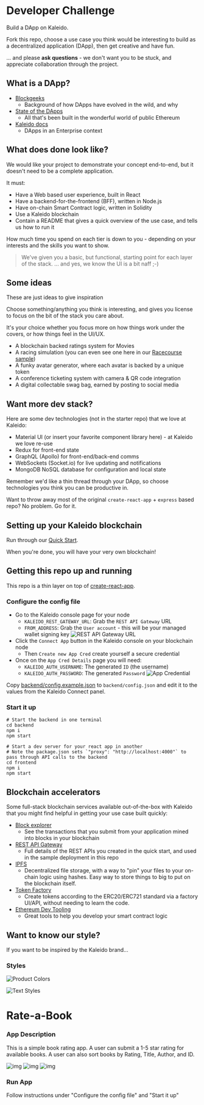 # Developer Challenge

Build a DApp on Kaleido.

Fork this repo, choose a use case you think would be interesting to build as a decentralized application (DApp), then get creative and have fun.

... and please **ask questions** - we don't want you to be stuck, and appreciate collaboration through the project.

## What is a DApp?

- [Blockgeeks](https://blockgeeks.com/guides/dapps/)
  - Background of how DApps have evolved in the wild, and why
- [State of the DApps](https://www.stateofthedapps.com/)
  - All that's been built in the wonderful world of public Ethereum
- [Kaleido docs](https://docs.kaleido.io/kaleido-platform/full-stack/dapps/)
  - DApps in an Enterprise context

## What does done look like?

We would like your project to demonstrate your concept end-to-end, but it doesn't need to be a complete application.

It must:
- Have a Web based user experience, built in React
- Have a backend-for-the-frontend (BFF), written in Node.js
- Have on-chain Smart Contract logic, written in Solidity
- Use a Kaleido blockchain 
- Contain a README that gives a quick overview of the use case, and tells us how to run it

How much time you spend on each tier is down to you - depending on your interests and the skills you want to show.

> We've given you a basic, but functional, starting point for each layer of the stack.
> ... and yes, we know the UI is a bit naff ;-)

## Some ideas

These are just ideas to give inspiration

Choose something/anything you think is interesting, and gives you license to focus on the bit of the stack you care about.

It's your choice whether you focus more on how things work under the covers, or how things feel in the UI/UX.

- A blockchain backed ratings system for Movies
- A racing simulation (you can even see one here in our [Racecourse sample](https://github.com/kaleido-io/racecourse))
- A funky avatar generator, where each avatar is backed by a unique token
- A conference ticketing system with camera & QR code integration
- A digital collectable swag bag, earned by posting to social media

## Want more dev stack?

Here are some dev technologies (not in the starter repo) that we love at Kaleido:
- Material UI (or insert your favorite component library here) - at Kaleido we love re-use
- Redux for front-end state
- GraphQL (Apollo) for front-end/back-end comms
- WebSockets (Socket.io) for live updating and notifications
- MongoDB NoSQL database for configuration and local state

Remember we'd like a thin thread through your DApp, so choose technologies you think you can be productive in.

Want to throw away most of the original `create-react-app` + `express` based repo?
No problem. Go for it.

## Setting up your Kaleido blockchain

Run through our [Quick Start](https://docs.kaleido.io/using-kaleido/quick-start-ethereum/first-blockchain/).

When you're done, you will have your very own blockchain!

## Getting this repo up and running

This repo is a thin layer on top of [create-react-app](https://github.com/facebook/create-react-app).

### Configure the config file

- Go to the Kaleido console page for your node
  - `KALEIDO_REST_GATEWAY_URL`: Grab the `REST API Gateway` URL
  - `FROM_ADDRESS`: Grab the `User account` - this will be your managed wallet signing key
  ![REST API Gateway URL](readme1.png)
- Click the `Connect App` button in the Kaleido console on your blockchain node
  - Then `Create new App Cred` create yourself a secure credential
- Once on the `App Cred Details` page you will need:
  - `KALEIDO_AUTH_USERNAME`: The generated `ID` (the username)
  - `KALEIDO_AUTH_PASSWORD`: The generated `Password`
  ![App Credential](readme2.png)
  

Copy [backend/config.example.json](backend/config.example.json) to `backend/config.json` and edit it to the values from the Kaleido Connect panel.

### Start it up

```
# Start the backend in one terminal
cd backend
npm i
npm start

# Start a dev server for your react app in another
# Note the package.json sets `"proxy": "http://localhost:4000"` to pass through API calls to the backend
cd frontend
npm i
npm start
```

   
## Blockchain accelerators

Some full-stack blockchain services available out-of-the-box with Kaleido that you might find helpful in getting your use case built quickly:
- [Block explorer](https://docs.kaleido.io/kaleido-services/block-explorer/)
  - See the transactions that you submit from your application mined into blocks in your blockchain
- [REST API Gateway](https://docs.kaleido.io/kaleido-services/ethconnect)
  - Full details of the REST APIs you created in the quick start, and used in the sample deployment in this repo
- [IPFS](https://docs.kaleido.io/kaleido-services/ipfs)
  - Decentralized file storage, with a way to "pin" your files to your on-chain logic using hashes. Easy way to store things to big to put on the blockchain itself.
- [Token Factory](https://docs.kaleido.io/kaleido-services/token-factory)
  - Create tokens according to the ERC20/ERC721 standard via a factory UI/API, without needing to learn the code.
- [Ethereum Dev Tooling](https://docs.kaleido.io/developers/smart-contracts/)
  - Great tools to help you develop your smart contract logic

## Want to know our style?

If you want to be inspired by the Kaleido brand...


### Styles

![Product Colors](StyleGuide/Colors.png?raw=true 'Product Colors')

![Text Styles](StyleGuide/TextStyles.png?raw=true 'Text Styles')

# Rate-a-Book

### App Description

This is a simple book rating app. A user can submit a 1-5 star rating for available books. A user can also sort books by Rating, Title, Author, and ID.

![img](rate-a-book.png)
![img](ui_functionality.png)
![img](submit_success.png)

### Run App 

Follow instructions under "Configure the config file" and "Start it up"



